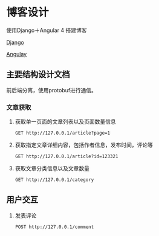 # 博客设计

使用Django＋Angular 4 搭建博客

[Django](http://djangoproject.com/)

[Angulay](https://angular.io/)

## 主要结构设计文档

前后端分离，使用protobuf进行通信。

### 文章获取

1. 获取单一页面的文章列表以及页面数量信息

    `GET http://127.0.0.1/article?page=1`

1. 获取指定文章详细内容，包括作者信息，发布时间，评论等

    `GET http://127.0.0.1/article?id=123321`

1. 获取文章分类信息以及文章数量

    `GET http://127.0.0.1/category`

## 用户交互

1. 发表评论

    `POST http://127.0.0.1/comment`
